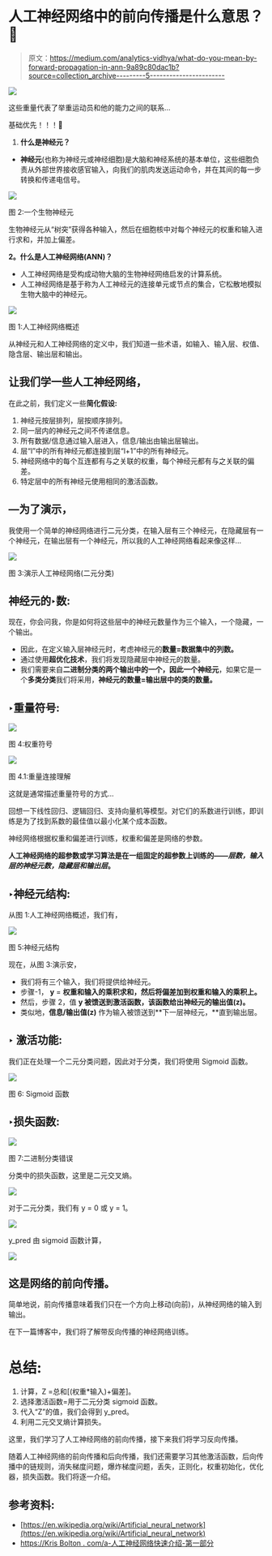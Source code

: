 # 人工神经网络中的前向传播是什么意思？🤔

> 原文：<https://medium.com/analytics-vidhya/what-do-you-mean-by-forward-propagation-in-ann-9a89c80dac1b?source=collection_archive---------5----------------------->

![](img/1a2edb7ef065692092c20b18f4d9c7f0.png)

这些重量代表了举重运动员和他的能力之间的联系…

基础优先！！！🤠

1.  **什么是神经元？**

*   **神经元**(也称为神经元或神经细胞)是大脑和神经系统的基本单位，这些细胞负责从外部世界接收感官输入，向我们的肌肉发送运动命令，并在其间的每一步转换和传递电信号。

![](img/54ceb179bd99971e241b2acdc4c94e5c.png)

图 2:一个生物神经元

生物神经元从“树突”获得各种输入，然后在细胞核中对每个神经元的权重和输入进行求和，并加上偏差。

**2。什么是人工神经网络(ANN)？**

*   人工神经网络是受构成动物大脑的生物神经网络启发的计算系统。
*   人工神经网络是基于称为人工神经元的连接单元或节点的集合，它松散地模拟生物大脑中的神经元。

![](img/47dcac9846601d984a05107beccc1c60.png)

图 1:人工神经网络概述

从神经元和人工神经网络的定义中，我们知道一些术语，如输入、输入层、权值、隐含层、输出层和输出。

## 让我们学一些人工神经网络，

在此之前，我们定义一些**简化假设:**

1.  神经元按层排列，层按顺序排列。
2.  同一层内的神经元之间不传递信息。
3.  所有数据/信息通过输入层进入，信息/输出由输出层输出。
4.  层“l”中的所有神经元都连接到层“l+1”中的所有神经元。
5.  神经网络中的每个互连都有与之关联的权重，每个神经元都有与之关联的偏差。
6.  特定层中的所有神经元使用相同的激活函数。

## —为了演示，

我使用一个简单的神经网络进行二元分类，在输入层有三个神经元，在隐藏层有一个神经元，在输出层有一个神经元，所以我的人工神经网络看起来像这样...

![](img/9f53f039ed6777cd259d8a3dd6e81bcf.png)

图 3:演示人工神经网络(二元分类)

## 神经元的‣数:

现在，你会问我，你是如何将这些层中的神经元数量作为三个输入，一个隐藏，一个输出。

*   因此，在定义输入层神经元时，考虑神经元的**数量=数据集中的列数。**
*   通过使用**超优化技术**，我们将发现隐藏层中神经元的数量。
*   我们需要来自**二进制分类的两个输出中的一个，因此一个神经元**，如果它是一个**多类分类**我们将采用，**神经元的数量=输出层中的类的数量。**

## ‣重量符号:

![](img/aad396a5c2ce6ef98a28d40145621e9d.png)

图 4:权重符号

![](img/a7a63ea3338d15ae4c4bfa5f6dd5ef3b.png)

图 4.1:重量连接理解

这就是通常描述重量符号的方式…

回想一下线性回归、逻辑回归、支持向量机等模型。对它们的系数进行训练，即训练是为了找到系数的最佳值以最小化某个成本函数。

神经网络根据权重和偏差进行训练，权重和偏差是网络的参数。

**人工神经网络的超参数或学习算法是在一组固定的超参数上训练的——*层数，输入层的神经元数，隐藏层和输出层*。**

## ‣神经元结构:

从图 1:人工神经网络概述，我们有，

![](img/3509d7b9e506cd1e1907c2dd44be2459.png)

图 5:神经元结构

现在，从图 3:演示安，

*   我们将有三个输入，我们将提供给神经元。
*   步骤-1， **y** = **权重和输入的乘积求和，然后将偏差加到权重和输入的乘积上。**
*   然后，步骤 2，值 **y 被馈送到激活函数，该函数给出神经元的输出值(z)。**
*   类似地，**信息/输出值(z)** 作为输入被馈送到**下一层神经元，**直到输出层。

## ‣ **激活功能:**

我们正在处理一个二元分类问题，因此对于分类，我们将使用 Sigmoid 函数。

![](img/df08127bb817a008fe9254bed63573e8.png)

图 6: Sigmoid 函数

## ‣损失函数:

![](img/e674264b6ab3959f4909173314451ca0.png)

图 7:二进制分类错误

分类中的损失函数，这里是二元交叉熵。

![](img/50ed51daddab72ee9de178510583e657.png)

对于二元分类，我们有 y = 0 或 y = 1。

![](img/d173aec95451e58a12c4f58569eb2adc.png)

y_pred 由 sigmoid 函数计算，

![](img/fb1cf1a28f2e28fa3df7c5ddfe8e08f1.png)

## 这是网络的前向传播。

简单地说，前向传播意味着我们只在一个方向上移动(向前)，从神经网络的输入到输出。

在下一篇博客中，我们将了解带反向传播的神经网络训练。

# 总结:

1.  计算，Z =总和[(权重*输入)+偏差]。
2.  选择激活函数=用于二元分类 sigmoid 函数。
3.  代入“Z”的值，我们会得到 y_pred。
4.  利用二元交叉熵计算损失。

这里，我们学习了人工神经网络的前向传播，接下来我们将学习反向传播。

随着人工神经网络的前向传播和后向传播，我们还需要学习其他激活函数，后向传播中的链规则，消失梯度问题，爆炸梯度问题，丢失，正则化，权重初始化，优化器，损失函数。我们将逐一介绍。

## 参考资料:

*   [https://en.wikipedia.org/wiki/Artificial_neural_network](https://en.wikipedia.org/wiki/Artificial_neural_network)
*   [https://Kris Bolton . com/a-人工神经网络快速介绍-第一部分](https://krisbolton.com/a-quick-introduction-to-artificial-neural-networks-part-1)